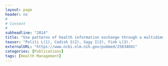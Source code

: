 ```yaml
---
layout: page
header: no
#
# Content
#
subheadline: "2014"
title: "Use patterns of health information exchange through a multidimensional lens: conceptual framework and empirical validation."
teaser: "Politi L(1), Codish S(2), Sagy I(2), Fink L(3)."
externalURL: "https://www.ncbi.nlm.nih.gov/pubmed/25034041"
categories: [Publications]
tags: [Health Management]
---
```

